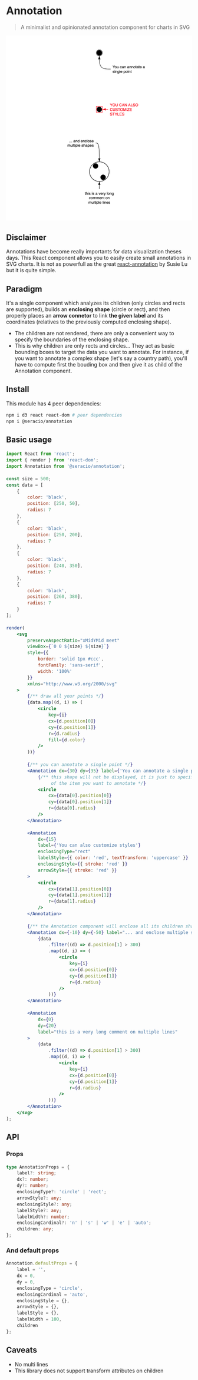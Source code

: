 # Annotation

> A minimalist and opinionated annotation component for charts in SVG

![capture](./images/capture.png)

## Disclaimer

Annotations have become really importants for data visualization theses days. This React component allows you to easily create small annotations in SVG charts. It is not as powerfull as the great [react-annotation](https://react-annotation.susielu.com/) by Susie Lu but it is quite simple.

## Paradigm

It's a single component which analyzes its children (only circles and rects are supported), builds an **enclosing shape** (circle or rect), and then properly places an **arrow connetor** to link **the given label** and its coordinates (relatives to the previously computed enclosing shape).

-   The children are not rendered, there are only a convenient way to specify the boundaries of the enclosing shape.
-   This is why children are only rects and circles... They act as basic bounding boxes to target the data you want to annotate. For instance, if you want to annotate a complex shape (let's say a country path), you'll have to compute first the bouding box and then give it as child of the Annotation component.

## Install

This module has 4 peer dependencies:

```bash
npm i d3 react react-dom # peer dependencies
npm i @seracio/annotation
```

## Basic usage

```jsx
import React from 'react';
import { render } from 'react-dom';
import Annotation from '@seracio/annotation';

const size = 500;
const data = [
    {
        color: 'black',
        position: [250, 50],
        radius: 7
    },
    {
        color: 'black',
        position: [250, 200],
        radius: 7
    },
    {
        color: 'black',
        position: [240, 350],
        radius: 7
    },
    {
        color: 'black',
        position: [260, 380],
        radius: 7
    }
];

render(
    <svg
        preserveAspectRatio="xMidYMid meet"
        viewBox={`0 0 ${size} ${size}`}
        style={{
            border: 'solid 1px #ccc',
            fontFamily: 'sans-serif',
            width: '100%'
        }}
        xmlns="http://www.w3.org/2000/svg"
    >
        {/** draw all your points */}
        {data.map((d, i) => (
            <circle
                key={i}
                cx={d.position[0]}
                cy={d.position[1]}
                r={d.radius}
                fill={d.color}
            />
        ))}

        {/** you can annotate a single point */}
        <Annotation dx={30} dy={35} label={'You can annotate a single point'}>
            {/** this shape will not be displayed, it is just to specify the size
                 of the item you want to annotate */}
            <circle
                cx={data[0].position[0]}
                cy={data[0].position[1]}
                r={data[0].radius}
            />
        </Annotation>

        <Annotation
            dx={15}
            label={'You can also customize styles'}
            enclosingType="rect"
            labelStyle={{ color: 'red', textTransform: 'uppercase' }}
            enclosingStyle={{ stroke: 'red' }}
            arrowStyle={{ stroke: 'red' }}
        >
            <circle
                cx={data[1].position[0]}
                cy={data[1].position[1]}
                r={data[1].radius}
            />
        </Annotation>

        {/** the Annotation component will enclose all its children shapes  */}
        <Annotation dx={-10} dy={-50} label="... and enclose multiple shapes">
            {data
                .filter((d) => d.position[1] > 300)
                .map((d, i) => (
                    <circle
                        key={i}
                        cx={d.position[0]}
                        cy={d.position[1]}
                        r={d.radius}
                    />
                ))}
        </Annotation>

        <Annotation
            dx={0}
            dy={20}
            label="this is a very long comment on multiple lines"
        >
            {data
                .filter((d) => d.position[1] > 300)
                .map((d, i) => (
                    <circle
                        key={i}
                        cx={d.position[0]}
                        cy={d.position[1]}
                        r={d.radius}
                    />
                ))}
        </Annotation>
    </svg>
);
```

## API

### Props

```typescript
type AnnotationProps = {
    label?: string;
    dx?: number;
    dy?: number;
    enclosingType?: 'circle' | 'rect';
    arrowStyle?: any;
    enclosingStyle?: any;
    labelStyle?: any;
    labelWidth?: number;
    enclosingCardinal?: 'n' | 's' | 'w' | 'e' | 'auto';
    children: any;
};
```

### And default props

```typescript
Annotation.defaultProps = {
    label = '',
    dx = 0,
    dy = 0,
    enclosingType = 'circle',
    enclosingCardinal = 'auto',
    enclosingStyle = {},
    arrowStyle = {},
    labelStyle = {},
    labelWidth = 100,
    children
};
```

## Caveats

-   No multi lines
-   This library does not support transform attributes on children

